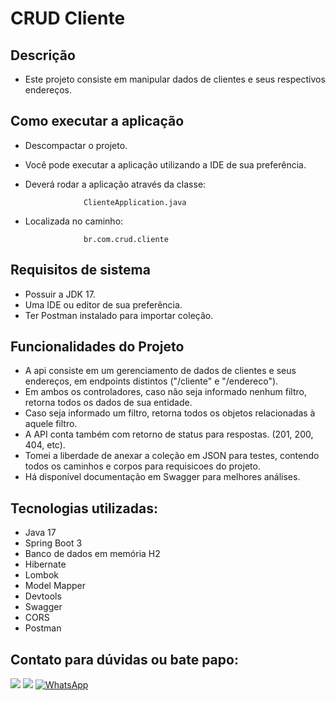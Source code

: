 # CRUD Cliente

## Descrição 

- Este projeto consiste em manipular dados de clientes e seus respectivos endereços.

## Como executar a aplicação 

- Descompactar o projeto.
- Você pode executar a aplicação utilizando a IDE de sua preferência. 
- Deverá rodar a aplicação através da classe: 

                   ClienteApplication.java

- Localizada no caminho: 

                   br.com.crud.cliente

## Requisitos de sistema

- Possuir a JDK 17.
- Uma IDE ou editor de sua preferência.
- Ter Postman instalado para importar coleção.

## Funcionalidades do Projeto

- A api consiste em um gerenciamento de dados de clientes e seus endereços, em endpoints distintos ("/cliente" e "/endereco").
- Em ambos os controladores, caso não seja informado nenhum filtro, retorna  todos os dados de sua entidade.
- Caso seja informado um filtro, retorna todos os objetos relacionadas à aquele filtro.
- A API conta também com retorno de status para respostas. (201, 200, 404, etc).
- Tomei a liberdade de anexar a coleção em JSON para testes, contendo todos os caminhos e corpos para requisicoes do projeto.
- Há disponível documentação em Swagger para melhores análises.

## Tecnologias utilizadas:
- Java 17
- Spring Boot 3
- Banco de dados em memória H2
- Hibernate
- Lombok
- Model Mapper
- Devtools
- Swagger
- CORS
- Postman

## Contato para dúvidas ou bate papo:
[![](https://img.shields.io/badge/LinkedIn-blue)](https://www.linkedin.com/in/angelo-chiarella/)
[![](https://img.shields.io/badge/Email-red)](mailto:chiarella.gaetano@gmail.com)
[![WhatsApp](https://img.shields.io/badge/WhatsApp%20%20-brightgreen)](https://wa.me/+5513997734664)
